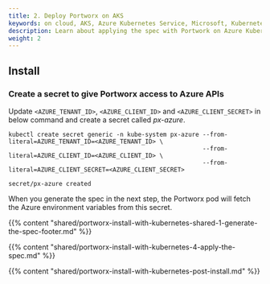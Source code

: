 ```yaml
---
title: 2. Deploy Portworx on AKS
keywords: on cloud, AKS, Azure Kubernetes Service, Microsoft, Kubernetes, k8s
description: Learn about applying the spec with Portwork on Azure Kubernetes Service.
weight: 2
---
```


## Install

### Create a secret to give Portworx access to Azure APIs

Update `<AZURE_TENANT_ID>`, `<AZURE_CLIENT_ID>` and `<AZURE_CLIENT_SECRET>` in below command and create a secret called _px-azure_.

```text
kubectl create secret generic -n kube-system px-azure --from-literal=AZURE_TENANT_ID=<AZURE_TENANT_ID> \
                                                      --from-literal=AZURE_CLIENT_ID=<AZURE_CLIENT_ID> \
                                                      --from-literal=AZURE_CLIENT_SECRET=<AZURE_CLIENT_SECRET>
```
```output
secret/px-azure created
```

When you generate the spec in the next step, the Portworx pod will fetch the Azure environment variables from this secret.

{{% content "shared/portworx-install-with-kubernetes-shared-1-generate-the-spec-footer.md" %}}

{{% content "shared/portworx-install-with-kubernetes-4-apply-the-spec.md" %}}

{{% content "shared/portworx-install-with-kubernetes-post-install.md" %}}
